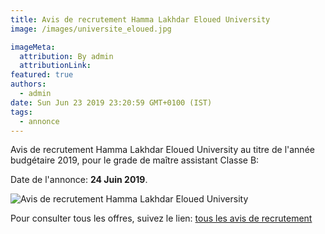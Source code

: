 ```yaml
---
title: Avis de recrutement Hamma Lakhdar Eloued University
image: /images/universite_eloued.jpg

imageMeta:
  attribution: By admin
  attributionLink:
featured: true
authors:
  - admin
date: Sun Jun 23 2019 23:20:59 GMT+0100 (IST)
tags:
  - annonce
---
```


Avis de recrutement Hamma Lakhdar Eloued University au titre de l'année budgétaire 2019, pour le grade de maître assistant Classe B:

Date de l'annonce: **24 Juin 2019**.

![Avis de recrutement Hamma Lakhdar Eloued University](/images/avis_de_recrutement_universite_eloued.jpg)

Pour consulter tous les offres, suivez le lien: [tous les avis de recrutement](/tous_les_avis_de_recrutement_annee_budgetaire_2019/)